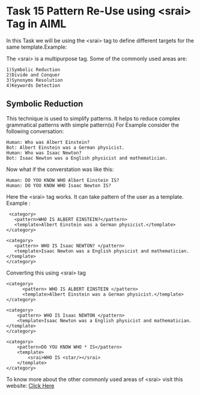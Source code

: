 # Task 15 Pattern Re-Use using &lt;srai&gt; Tag in AIML

In this Task we will be using the &lt;srai&gt; tag to define different targets for the same template.Example:

 The &lt;srai&gt; is a multipurpose tag. Some of the commonly used areas are:
```
1)Symbolic Reduction
2)Divide and Conquer 
3)Synonyms Resolution
4)Keywords Detection
```

## Symbolic Reduction
This technique is used to simplify patterns. It helps to reduce complex grammatical patterns with simple pattern(s)
For Example consider the following conversation:
```
Human: Who was Albert Einstein?
Bot: Albert Einstein was a German physicist.
Human: Who was Isaac Newton?
Bot: Isaac Newton was a English physicist and mathematician.
```


Now what if the converstation was like this:
```
Human: DO YOU KNOW WHO Albert Einstein IS?
Human: DO YOU KNOW WHO Isaac Newton IS?

```
 Here the &lt;srai&gt; tag works. It can take pattern of the user as a template.
 Example :
```
 <category>
   <pattern>WHO IS ALBERT EINSTEIN?</pattern>
   <template>Albert Einstein was a German physicist.</template>
</category>

<category>
   <pattern> WHO IS Isaac NEWTON? </pattern>
   <template>Isaac Newton was a English physicist and mathematician.</template>
</category>
```
Converting this using &lt;srai&gt; tag
```
<category>
      <pattern> WHO IS ALBERT EINSTEIN </pattern>
      <template>Albert Einstein was a German physicist.</template>
</category>
   
<category>
    <pattern> WHO IS Isaac NEWTON </pattern>
    <template>Isaac Newton was a English physicist and mathematician.</template>
</category>
   
<category>
    <pattern>DO YOU KNOW WHO * IS</pattern>
    <template>
        <srai>WHO IS <star/></srai>
    </template>
</category>

```

To know more about the other commonly used areas of &lt;srai&gt; visit this website: [Click Here](https://www.tutorialspoint.com/aiml/aiml_srai_tag.htm)


